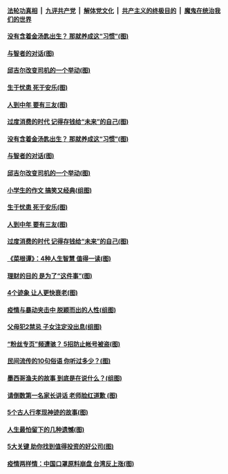 

####  [法轮功真相](../../../../basic/blob/master/README.md?t=06080901) &nbsp;|&nbsp; [九评共产党](../../../../9ping.md/blob/master/README.md?t=06080901) &nbsp;|&nbsp; [解体党文化](../../../../jtdwh.md/blob/master/README.md?t=06080901)  &nbsp;|&nbsp; [共产主义的终极目的](../../../../gczydzjmd.md/blob/master/README.md?t=06080901) &nbsp;|&nbsp; [魔鬼在统治我们的世界](../../../../mgztzwmdsj.md/blob/master/README.md?t=06080901) 

#### [没有含着金汤匙出生？ 那就养成这“习惯”(图)](../pages/p8/935774.md?t=06080901) 

#### [与智者的对话(图)](../pages/p8/935713.md?t=06080901) 

#### [邱吉尔改变司机的一个举动(图)](../pages/p8/935314.md?t=06080901) 

#### [生于忧患 死于安乐(图)](../pages/p8/935277.md?t=06080901) 

#### [人到中年 要有三友(图)](../pages/p8/935681.md?t=06080901) 

#### [过度消费的时代 记得存钱给“未来”的自己(图)](../pages/p8/935625.md?t=06080901) 

#### [没有含着金汤匙出生？ 那就养成这“习惯”(图)](../pages/p8/935774.md?t=06080901) 

#### [与智者的对话(图)](../pages/p8/935713.md?t=06080901) 

#### [邱吉尔改变司机的一个举动(图)](../pages/p8/935314.md?t=06080901) 

#### [小学生的作文 搞笑又经典(组图)](../pages/p8/935564.md?t=06080901) 

#### [生于忧患 死于安乐(图)](../pages/p8/935277.md?t=06080901) 

#### [人到中年 要有三友(图)](../pages/p8/935681.md?t=06080901) 

#### [过度消费的时代 记得存钱给“未来”的自己(图)](../pages/p8/935625.md?t=06080901) 

#### [《菜根谭》：4种人生智慧 值得一读(图)](../pages/p8/935516.md?t=06080901) 

#### [理财的目的 是为了“这件事”(图)](../pages/p8/935585.md?t=06080901) 

#### [4个迹象 让人更快衰老(图)](../pages/p8/935558.md?t=06080901) 

#### [疫情与暴动夹击中 脱颖而出的人性(组图)](../pages/p8/935497.md?t=06080901) 

#### [父母犯2禁忌 子女注定没出息(组图)](../pages/p8/935296.md?t=06080901) 

#### [“粉丝专页”频遭骇？ 5招防止帐号被盗(图)](../pages/p8/935452.md?t=06080901) 

#### [民间流传的10句俗语 你听过多少？(图)](../pages/p8/935449.md?t=06080901) 

#### [墨西哥渔夫的故事 到底是在说什么？(组图)](../pages/p8/935425.md?t=06080901) 

#### [请倒数第一名家长讲话 老师脸红道歉&nbsp;(图)](../pages/p8/934765.md?t=06080901) 

#### [5个古人行孝现神迹的故事(图)](../pages/p8/935278.md?t=06080901) 

#### [人生最怕留下的几种遗憾(图)](../pages/p8/935363.md?t=06080901) 

#### [5大关键 助你找到值得投资的好公司(图)](../pages/p8/935294.md?t=06080901) 

#### [疫情两样情：中国口罩原料崩盘 台湾反上涨(图)](../pages/p8/935290.md?t=06080901) 

